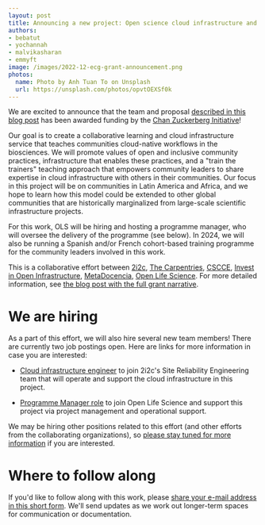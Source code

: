```yaml
---
layout: post
title: Announcing a new project: Open science cloud infrastructure and training for communities in Latin America and Africa
authors: 
- bebatut
- yochannah
- malvikasharan
- emmyft
image: /images/2022-12-ecg-grant-announcement.png
photos:
  name: Photo by Anh Tuan To on Unsplash
  url: https://unsplash.com/photos/opvtOEXSf0k
---
```


We are excited to announce that the team and proposal [described in this blog post](https://2i2c.org/blog/2022/czi-global-communities-proposal/) has been awarded funding by the [Chan Zuckerberg Initiative](https://chanzuckerberg.com/)!

Our goal is to create a collaborative learning and cloud infrastructure service that teaches communities cloud-native workflows in the biosciences. We will promote values of open and inclusive community practices, infrastructure that enables these practices, and a "train the trainers" teaching approach that empowers community leaders to share expertise in cloud infrastructure with others in their communities. Our focus in this project will be on communities in Latin America and Africa, and we hope to learn how this model could be extended to other global communities that are historically marginalized from large-scale scientific infrastructure projects.

For this work, OLS will be hiring and hosting a programme manager, who will oversee the delivery of the programme (see below). In 2024, we will also be running a Spanish and/or French cohort-based training programme for the community leaders involved in this work. 

This is a collaborative effort between [2i2c](http://2i2c.org), [The Carpentries](http://carpentries.org), [CSCCE](http://cscce.org), [Invest in Open Infrastructure](http://investinopen.org), [MetaDocencia](http://metadocencia.org), [Open Life Science](http://openlifesci.org). For more detailed information, see [the blog post with the full grant narrative](https://2i2c.org/blog/2022/czi-global-communities-proposal/).

# We are hiring

As a part of this effort, we will also hire several new team members! There are currently two job postings open. Here are links for more information in case you are interested:

-   [Cloud infrastructure engineer](https://2i2c.org/jobs/2022/open-source-infrastructure-engineer/) to join 2i2c's Site Reliability Engineering team that will operate and support the cloud infrastructure in this project.

-   [Programme Manager role](https://openlifesci.org/posts/2022/12/19/ECB-PM-job-description/) to join Open Life Science and support this project via project management and operational support.

We may be hiring other positions related to this effort (and other efforts from the collaborating organizations), so [please stay tuned for more information](https://forms.gle/5boZswKNUn2NcTUv9) if you are interested.

# Where to follow along

If you'd like to follow along with this work, please [share your e-mail address in this short form](https://forms.gle/5boZswKNUn2NcTUv9). We'll send updates as we work out longer-term spaces for communication or documentation.
